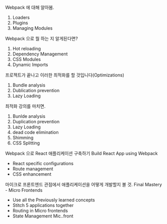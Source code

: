 Webpack 에 대해 알아봄.

1. Loaders 
2. Plugins 
3. Managing Modules 

Webpack 으로 뭘 하는 지 알게된다면?

1. Hot reloading 
2. Dependency Management 
3. CSS Modules 
4. Dynamic Imports 

프로젝트가 끝나고 이러한 최적화를 할 것입니다(Optimizations)

1. Bundle analysis 
2. Dublication prevention
3. Lazy Loading 

최적화 강의를 마치면.

1. Bunlde analysis
2. Duplication prevention
3. Lazy Loading 
4. dead code elimination
5. Shimming 
6. CSS Splitting 


Webpack 으로 React 애플리케이션 구축하기
Build React App using Webpack 

- React specific configurations 
- Route management 
- CSS enhancement 



마이크로 프론트엔드 관점에서 애플리케이션을 어떻게 개발할지 볼 것.
Final Mastery - Micro Frontends 

- Use all the Previously learned concepts 
- Stitch 5 applications together 
- Routing in Micro frontends
- State Management Mic..front


